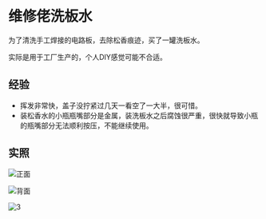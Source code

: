 # 维修佬洗板水

为了清洗手工焊接的电路板，去除松香痕迹，买了一罐洗板水。

实际是用于工厂生产的，个人DIY感觉可能不合适。

## 经验

* 挥发非常快，盖子没拧紧过几天一看空了一大半，很可惜。
* 装松香水的小瓶瓶嘴部分是金属，装洗板水之后腐蚀很严重，很快就导致小瓶的瓶嘴部分无法顺利按压，不能继续使用。

## 实照

![正面](http://ww2.sinaimg.cn/mw690/a74ecc4cjw1e3llphqly0j.jpg)

![背面](http://ww4.sinaimg.cn/mw690/a74eed94jw1e3llr61x49j.jpg)

![3](http://ww3.sinaimg.cn/mw690/a74e55b4jw1e3llsux02tj.jpg)
